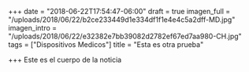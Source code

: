 +++
date = "2018-06-22T17:54:47-06:00"
draft = true
imagen_full = "/uploads/2018/06/22/b2ce233449d1e334df1f1e4e4c5a2dff-MD.jpg"
imagen_intro = "/uploads/2018/06/22/e32382e7bb39082d2782ef67ed7aa980-CH.jpg"
tags = ["Dispositivos Medicos"]
title = "Esta es otra prueba"

+++
Este es el cuerpo de la noticia